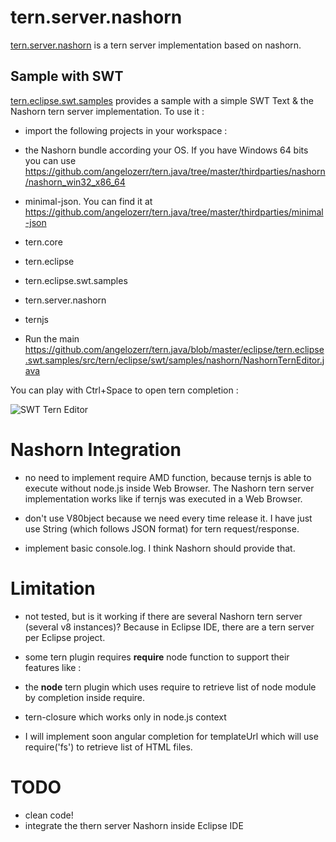 tern.server.nashorn
=========

[tern.server.nashorn](https://github.com/angelozerr/tern.java/tree/master/core/tern.server.nashorn) is a tern server implementation based on nashorn.

## Sample with SWT
 
[tern.eclipse.swt.samples](https://github.com/angelozerr/tern.java/tree/master/eclipse/tern.eclipse.swt.samples) provides a sample with a simple SWT Text & the Nashorn tern server implementation. To use it : 

* import the following projects in your workspace :
 
 * the Nashorn bundle according your OS. If you have Windows 64 bits you can use https://github.com/angelozerr/tern.java/tree/master/thirdparties/nashorn/nashorn_win32_x86_64
 * minimal-json. You can find it at https://github.com/angelozerr/tern.java/tree/master/thirdparties/minimal-json
 * tern.core
 * tern.eclipse
 * tern.eclipse.swt.samples
 * tern.server.nashorn
 * ternjs
 
* Run the main https://github.com/angelozerr/tern.java/blob/master/eclipse/tern.eclipse.swt.samples/src/tern/eclipse/swt/samples/nashorn/NashornTernEditor.java

You can play with Ctrl+Space to open tern completion :

![SWT Tern Editor](https://github.com/angelozerr/tern.java/wiki/images/SWTTernEditor.png)
 

# Nashorn Integration

* no need to implement require AMD function, because ternjs is able to execute without node.js inside Web Browser. The Nashorn tern server implementation works like if ternjs was executed in a Web Browser.
 
* don't use V80bject because we need every time release it. I have just use String (which follows JSON format) for tern request/response.   

* implement basic console.log. I think Nashorn should provide that.
 
# Limitation
	
* not tested, but is it working if there are several Nashorn tern server (several v8 instances)? Because in Eclipse IDE, there are a tern server per Eclipse project.
* some tern plugin requires **require** node function to support their features like : 

 * the **node** tern plugin which uses require to retrieve list of node module by completion inside require.
* tern-closure which works only in node.js context
* I will implement soon angular completion for templateUrl which will use require('fs') to retrieve list of HTML files.

# TODO

* clean code!
* integrate the thern server Nashorn inside Eclipse IDE 